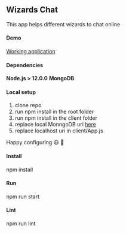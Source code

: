 ## Wizards Chat
This app helps different wizards to chat online 

#### Demo
[Working application](https://wizards-chat-room.herokuapp.com/)  

#### Dependencies
**Node.js > 12.0.0**
**MongoDB**

#### Local setup
1. clone repo
2. run npm install in the root folder
3. run npm install in the client folder
4. replace local MonngoDB uri [here](models/chat.js) 
5. replace localhost uri in client/App.js

Happy configuring :smiley: :blue_heart: 

#### Install
npm install

#### Run
npm run start

#### Lint
npm run lint
